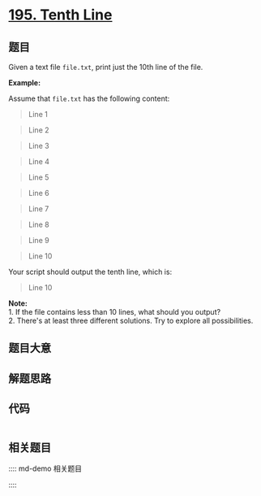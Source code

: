 # [195. Tenth Line](https://leetcode.com/problems/tenth-line/)

## 题目

Given a text file `file.txt`, print just the 10th line of the file.

**Example:**

Assume that `file.txt` has the following content:

> 
> 
> 
> 
> 
> Line 1
> 
> Line 2
> 
> Line 3
> 
> Line 4
> 
> Line 5
> 
> Line 6
> 
> Line 7
> 
> Line 8
> 
> Line 9
> 
> Line 10
> 
> 

Your script should output the tenth line, which is:

> 
> 
> 
> 
> 
> Line 10
> 
> 

**Note:**  
1\. If the file contains less than 10 lines, what should you output?  
2\. There's at least three different solutions. Try to explore all
possibilities.


## 题目大意

## 解题思路

## 代码

```javascript

```

## 相关题目

:::: md-demo 相关题目

::::
